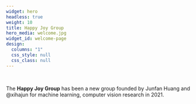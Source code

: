 ```yaml
---
widget: hero
headless: true
weight: 10
title: Happy Joy Group
hero_media: welcome.jpg
widget_id: welcome-page
design:
  columns: "1"
  css_style: null
  css_class: null
---
```

<br>

The **Happy Joy Group** has been a new group founded by Junfan Huang and @xihajun for machine learning, computer vision research in 2021.